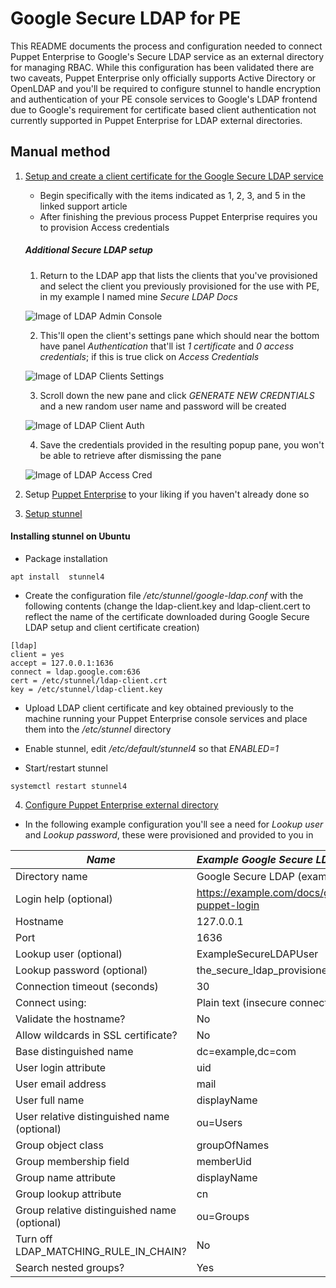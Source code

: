 # Google Secure LDAP for PE
This README documents the process and configuration needed to connect Puppet Enterprise to Google's Secure LDAP service as an external directory for managing RBAC. While this configuration has been validated there are two caveats, Puppet Enterprise only officially supports Active Directory or OpenLDAP and you'll be required to configure stunnel to handle encryption and authentication of your PE console services to Google's LDAP frontend due to Google's requirement for certificate based client authentication not currently supported in Puppet Enterprise for LDAP external directories.

## Manual method
1. [Setup and create a client certificate for the Google Secure LDAP service](https://support.google.com/cloudidentity/answer/9048516)
	* Begin specifically with the items indicated as 1, 2, 3, and 5 in the linked support article
	* After finishing the previous process Puppet Enterprise requires you to provision Access credentials
	
	##### Additional Secure LDAP setup
	1. Return to the LDAP app that lists the clients that you've provisioned and select the client you previously provisioned for the use with PE, in my example I named mine *Secure LDAP Docs*
	
	![Image of LDAP Admin Console](https://raw.githubusercontent.com/puppetlabs/google-ldap-for-pe/master/img/admin.png)
	
	2. This'll open the client's settings pane which should near the bottom have panel *Authentication* that'll ist *1 certificate* and *0 access credentials*; if this is true click on *Access Credentials*
	
	![Image of LDAP Clients Settings](https://raw.githubusercontent.com/puppetlabs/google-ldap-for-pe/master/img/client.png)
	
	3. Scroll down the new pane and click *GENERATE NEW CREDNTIALS* and a new random user name and password will be created
	
	![Image of LDAP Client Auth](https://raw.githubusercontent.com/puppetlabs/google-ldap-for-pe/master/img/auth.png)
	
	4. Save the credentials provided in the resulting popup pane, you won't be able to retrieve after dismissing the pane
	
	![Image of LDAP Access Cred](https://raw.githubusercontent.com/puppetlabs/google-ldap-for-pe/master/img/cred.png)
	
2. Setup [Puppet Enterprise](https://puppet.com/docs/pe/2018.1/installing.html) to your liking if you haven't already done so
3. [Setup stunnel](https://support.google.com/cloudidentity/answer/9098476#stunnel)

#### Installing stunnel on Ubuntu
 
* Package installation

`apt install  stunnel4`

* Create the configuration file */etc/stunnel/google-ldap.conf* with the following contents (change the ldap-client.key and ldap-client.cert to reflect the name of the certificate downloaded during Google Secure LDAP setup and client certificate creation)
```
[ldap]
client = yes
accept = 127.0.0.1:1636
connect = ldap.google.com:636
cert = /etc/stunnel/ldap-client.crt
key = /etc/stunnel/ldap-client.key
```

* Upload LDAP client certificate and key obtained previously to the machine running your Puppet Enterprise console services and place them into the */etc/stunnel* directory

* Enable stunnel, edit */etc/default/stunnel4* so that *ENABLED=1*

* Start/restart stunnel

`systemctl restart stunnel4`

4. [Configure Puppet Enterprise external directory](https://puppet.com/docs/pe/2018.1/rbac_ldap_intro.html#connecting-puppet-enterprise-with-external-directory-services)

* In the following example configuration you'll see a need for *Lookup user* and *Lookup password*, these were provisioned and provided to you in 

|*Name*|*Example Google Secure LDAP settings*|
|------|-------------------------------------|
|Directory name|Google Secure LDAP (example.com)|	
|Login help (optional)|https://example.com/docs/google-puppet-login|
|Hostname|127.0.0.1|
|Port|1636|
|Lookup user (optional)|ExampleSecureLDAPUser|
|Lookup password (optional)|the_secure_ldap_provisioned_password|
|Connection timeout (seconds)|30|
|Connect using:|Plain text (insecure connection)|
|Validate the hostname?|No|
|Allow wildcards in SSL certificate?|No|
|Base distinguished name|dc=example,dc=com|
|User login attribute|uid|
|User email address|mail|
|User full name|displayName|
|User relative distinguished name (optional)|ou=Users|
|Group object class|groupOfNames|
|Group membership field|memberUid|
|Group name attribute|displayName|
|Group lookup attribute|cn|
|Group relative distinguished name (optional)|ou=Groups|
|Turn off LDAP_MATCHING_RULE_IN_CHAIN?|No|
|Search nested groups?|Yes|
